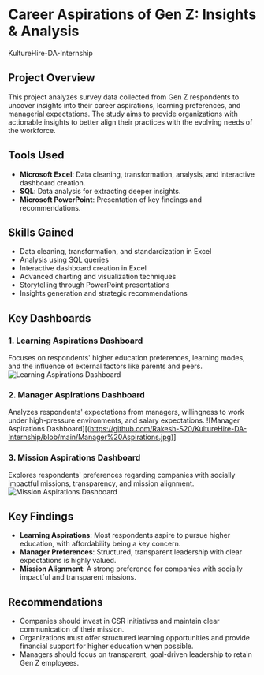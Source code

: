 # Career Aspirations of Gen Z: Insights & Analysis
KultureHire-DA-Internship

## Project Overview  
This project analyzes survey data collected from Gen Z respondents to uncover insights into their career aspirations, learning preferences, and managerial expectations. The study aims to provide organizations with actionable insights to better align their practices with the evolving needs of the workforce.  

## Tools Used  
- **Microsoft Excel**: Data cleaning, transformation, analysis, and interactive dashboard creation.  
- **SQL**: Data analysis for extracting deeper insights.  
- **Microsoft PowerPoint**: Presentation of key findings and recommendations.  

## Skills Gained  
- Data cleaning, transformation, and standardization in Excel  
- Analysis using SQL queries  
- Interactive dashboard creation in Excel  
- Advanced charting and visualization techniques  
- Storytelling through PowerPoint presentations  
- Insights generation and strategic recommendations  

## Key Dashboards  
### 1. Learning Aspirations Dashboard  
Focuses on respondents' higher education preferences, learning modes, and the influence of external factors like parents and peers. 
![Learning Aspirations Dashboard](https://github.com/Rakesh-S20/KultureHire-DA-Internship/blob/main/Learning%20Aspirations.jpg)
### 2. Manager Aspirations Dashboard  
Analyzes respondents' expectations from managers, willingness to work under high-pressure environments, and salary expectations.
![Manager Aspirations Dashboard][(https://github.com/Rakesh-S20/KultureHire-DA-Internship/blob/main/Manager%20Aspirations.jpg)]

### 3. Mission Aspirations Dashboard  
Explores respondents' preferences regarding companies with socially impactful missions, transparency, and mission alignment.  
![Mission Aspirations Dashboard](https://github.com/Rakesh-S20/KultureHire-DA-Internship/blob/main/Mission%20Aspirations.png)

## Key Findings  
- **Learning Aspirations**: Most respondents aspire to pursue higher education, with affordability being a key concern.  
- **Manager Preferences**: Structured, transparent leadership with clear expectations is highly valued.  
- **Mission Alignment**: A strong preference for companies with socially impactful and transparent missions.  

## Recommendations  
- Companies should invest in CSR initiatives and maintain clear communication of their mission.  
- Organizations must offer structured learning opportunities and provide financial support for higher education when possible.  
- Managers should focus on transparent, goal-driven leadership to retain Gen Z employees.  
